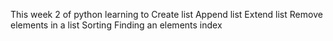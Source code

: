 This week 2 of python learning to
Create list
Append list
Extend list
Remove elements in a list
Sorting
Finding an elements index
